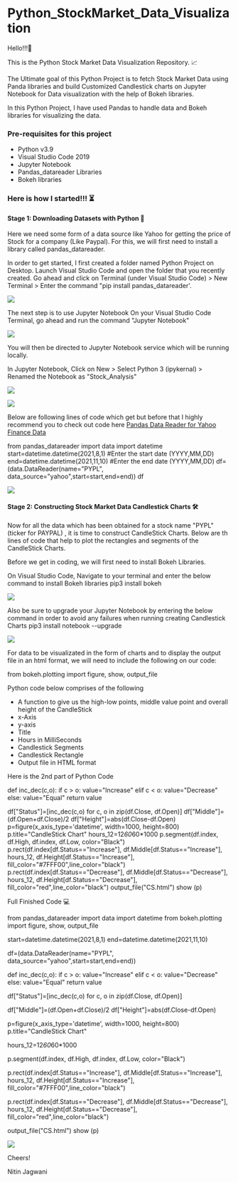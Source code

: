 # Python_StockMarket_Data_Visualization

Hello!!!🥳

This is the Python Stock Market Data Visualization Repository. 📈

The Ultimate goal of this Python Project is to fetch Stock Market Data using Panda libraries and build Customized Candlestick charts on Jupyter Notebook for Data visualization with the help of Bokeh libraries. 

In this Python Project, I have used Pandas to handle data and Bokeh libraries for visualizing the data. 

### Pre-requisites for this project
- Python v3.9
- Visual Studio Code 2019
- Jupyter Notebook
- Pandas_datareader Libraries
- Bokeh libraries

### Here is how I started!!! ⏳
#### Stage 1: Downloading Datasets with Python 📑
Here we need some form of a data source like Yahoo for getting the price of Stock for a company (Like Paypal). For this, we will first need to install a library called pandas_datareader.

In order to get started, I first created a folder named Python Project on Desktop. Launch Visual Studio Code and open the folder that you recently created. Go ahead and click on Terminal (under Visual Studio Code) > New Terminal > Enter the command "pip install pandas_datareader'.

![](/Images/pandasdatareader.png)

The next step is to use Jupyter Notebook
On your Visual Studio Code Terminal, go ahead and run the command "Jupyter Notebook"

![](Images/jupyternotebook.png)

You will then be directed to Jupyter Notebook service which will be running locally. 

In Jupyter Notebook, Click on New > Select Python 3 (ipykernal) > Renamed the Notebook as "Stock_Analysis"

![](Images/jupytercreate1.PNG)

![](Images/jupytercreate2.png)


Below are following lines of code which get  but before that I highly recommend you to check out code here [Pandas Data Reader for Yahoo Finance Data](https://pandas-datareader.readthedocs.io/en/latest/remote_data.html#remote-data-yahoo)

from pandas_datareader import data
import datetime
start=datetime.datetime(2021,8,1) #Enter the start date (YYYY,MM,DD)
end=datetime.datetime(2021,11,10) #Enter the end date (YYYY,MM,DD)
df=(data.DataReader(name="PYPL", data_source="yahoo",start=start,end=end))
df

![](Images/Output1.PNG)


#### Stage 2: Constructing Stock Market Data Candlestick Charts 🛠

Now for all the data which has been obtained for a stock name "PYPL"(ticker for PAYPAL) , it is time to construct CandleStick Charts. Below are th lines of code that help to plot the rectangles and segments of the CandleStick Charts.

Before we get in coding, we will first need to install Bokeh Libraries. 

On Visual Studio Code, Navigate to your terminal and enter the below command to install Bokeh libraries
pip3 install bokeh

![](Images/installbokeh.PNG)

Also be sure to upgrade your Jupyter Notebook by entering the below command in order to avoid any failures when running creating Candlestick Charts
pip3 install notebook --upgrade

![](Images/notebookupgrade.PNG)

For data to be visualizated in the form of charts and to display the output file in an html format, we will need to include the following on our code:

from bokeh.plotting import figure, show, output_file

Python code below comprises of the following
- A function to give us the high-low points, middle value point and overall height of the CandleStick
- x-Axis
- y-axis
- Title
- Hours in MilliSeconds
- Candlestick Segments
- Candlestick Rectangle
- Output file in HTML format

Here is the 2nd part of Python Code

def inc_dec(c,o):
    if c > o:
        value="Increase"
    elif c < o:
        value="Decrease"
    else:
        value="Equal"
    return value

df["Status"]=[inc_dec(c,o) for c, o in zip(df.Close, df.Open)]
df["Middle"]=(df.Open+df.Close)/2
df["Height"]=abs(df.Close-df.Open)
p=figure(x_axis_type='datetime', width=1000, height=800)
p.title="CandleStick Chart"
hours_12=12*60*60*1000
p.segment(df.index, df.High, df.index, df.Low, color="Black")
p.rect(df.index[df.Status=="Increase"], df.Middle[df.Status=="Increase"], hours_12, df.Height[df.Status=="Increase"], fill_color="#7FFF00",line_color="black")
p.rect(df.index[df.Status=="Decrease"], df.Middle[df.Status=="Decrease"], hours_12, df.Height[df.Status=="Decrease"], fill_color="red",line_color="black")
output_file("CS.html")
show (p)

Full Finished Code 💻

from pandas_datareader import data
import datetime
from bokeh.plotting import figure, show, output_file

start=datetime.datetime(2021,8,1)
end=datetime.datetime(2021,11,10)

df=(data.DataReader(name="PYPL", data_source="yahoo",start=start,end=end))


def inc_dec(c,o):
    if c > o:
        value="Increase"
    elif c < o:
        value="Decrease"
    else:
        value="Equal"
    return value

df["Status"]=[inc_dec(c,o) for c, o in zip(df.Close, df.Open)]

df["Middle"]=(df.Open+df.Close)/2
df["Height"]=abs(df.Close-df.Open)

p=figure(x_axis_type='datetime', width=1000, height=800)
p.title="CandleStick Chart"

hours_12=12*60*60*1000

p.segment(df.index, df.High, df.index, df.Low, color="Black")

p.rect(df.index[df.Status=="Increase"], df.Middle[df.Status=="Increase"], hours_12, df.Height[df.Status=="Increase"], fill_color="#7FFF00",line_color="black")

p.rect(df.index[df.Status=="Decrease"], df.Middle[df.Status=="Decrease"], hours_12, df.Height[df.Status=="Decrease"], fill_color="red",line_color="black")

output_file("CS.html")
show (p)

![](Images/CandleStickChart.PNG)

Cheers!

Nitin Jagwani 
